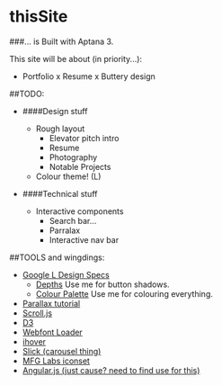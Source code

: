 thisSite
========

###... is Built with Aptana 3.

This site will be about (in priority...):
- Portfolio x Resume x Buttery design

##TODO:

- ####Design stuff
    - Rough layout
    	- Elevator pitch intro
    	- Resume
    	- Photography
    	- Notable Projects
    - Colour theme! (L)

- ####Technical stuff
    - Interactive components
        - Search bar...
        - Parralax
        - Interactive nav bar

##TOOLS and wingdings:

- [Google L Design Specs](http://www.google.com/design/spec/material-design/introduction.html)
	- [Depths](http://www.google.com/design/spec/layout/layout-principles.html#layout-principles-dimensionality) Use me for button shadows.
	- [Colour Palette](http://www.google.com/design/spec/style/color.html) Use me for colouring everything.
- [Parallax tutorial](https://ihatetomatoes.net/how-to-create-a-parallax-scrolling-website-part-2/)
- [Scroll.js](https://github.com/hakimel/stroll.js)
- [D3](https://github.com/mbostock/d3)
- [Webfont Loader](https://github.com/typekit/webfontloader)
- [ihover](https://github.com/gudh/ihover)
- [Slick (carousel thing)](https://github.com/kenwheeler/slick)
- [MFG Labs iconset](https://github.com/MfgLabs/mfglabs-iconset)
- [Angular.js (just cause? need to find use for this)](https://github.com/angular/angular.js)
